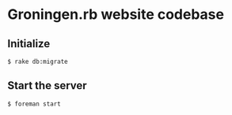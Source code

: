 # Groningen.rb website codebase


<!-- ## Setup

`$ vim .env` -->


## Initialize

`$ rake db:migrate`


## Start the server

`$ foreman start`